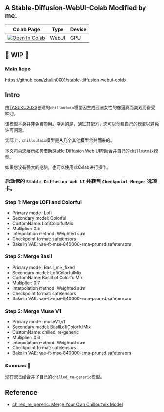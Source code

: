 ## A Stable-Diffusion-WebUI-Colab Modified by me.

| Colab Page | Type | Device
| --- | --- | --- |
[![Open In Colab](https://colab.research.google.com/assets/colab-badge.svg)](https://colab.research.google.com/github/zhulin0001/stable-diffusion-webui-colab/blob/main/stable_diffusion_webui_colab_by_zl.ipynb) | WebUI | GPU
      
## 🚦 WIP 🚦

### Main Repo
https://github.com/zhulin0001/stable-diffusion-webui-colab

## Intro
由[TASUKU2023](https://twitter.com/TASUKU2023)创建的`chilloutmix`模型因生成亚洲女性的像逼真而美观而备受欢迎。

该模型本身并非免费商用。幸运的是，通过其[配方](https://twitter.com/orange_mixer_y/status/1632319367181656064)，您可以创建自己的模型以避免许可问题。

实际上，`chilloutmix`模型是从几个其他模型合并而来的。

本文将向您展示如何借助[Stable Diffusion Web UI](https://github.com/AUTOMATIC1111/stable-diffusion-webui)帮助合并自己的`chilloutmix`模型。

如果您没有强大的电脑，也可以使用此Colab进行操作。

### 启动您的 `Stable Diffusion Web UI` 并转到 `Checkpoint Merger` 选项卡。

### Step 1: Merge LOFI and Colorful

- Primary model: Lofi
- Secondary model: Colorful
- CustomName: LofiColorfulMix
- Multiplier: 0.5
- Interpolation method: Weighted sum
- Checkpoint format: safetensors
- Bake in VAE: vae-ft-mse-840000-ema-pruned.safetensors

### Step 2: Merge Basil

- Primary model: Basil_mix_fixed
- Secondary model: LofiColorfulMix
- CustomName: BasilLofiColorfulMix
- Multiplier: 0.7
- Interpolation method: Weighted sum
- Checkpoint format: safetensors
- Bake in VAE: vae-ft-mse-840000-ema-pruned.safetensors

### Step 3: Merge Muse V1

- Primary model: museV1_v1
- Secondary model: BasilLofiColorfulMix
- CustomName: chilled_re-generic
- Multiplier: 0.6
- Interpolation method: Weighted sum
- Checkpoint format: safetensors
- Bake in VAE: vae-ft-mse-840000-ema-pruned.safetensors

### Succuss 🎉

现在您已经合并了自己的`chilled_re-generic`模型。

## Reference

- [chilled_re_generic: Merge Your Own Chilloutmix Model](https://atlassc.net/2023/03/12/chilled-re-generic)